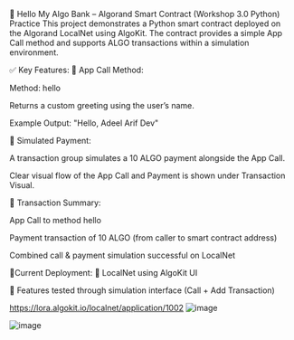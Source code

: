 🔗 Hello 
My Algo Bank – Algorand Smart Contract (Workshop 3.0 Python) Practice
This project demonstrates a Python smart contract deployed on the Algorand LocalNet using AlgoKit. The contract provides a simple App Call method and supports ALGO transactions within a simulation environment.

✅ Key Features:
📜 App Call Method:

Method: hello

Returns a custom greeting using the user’s name.

Example Output: "Hello, Adeel Arif Dev"

💸 Simulated Payment:

A transaction group simulates a 10 ALGO payment alongside the App Call.

Clear visual flow of the App Call and Payment is shown under Transaction Visual.

🔄 Transaction Summary:

App Call to method hello

Payment transaction of 10 ALGO (from caller to smart contract address)

Combined call & payment simulation successful on LocalNet

📍Current Deployment:
📡 LocalNet using AlgoKit UI

🧪 Features tested through simulation interface (Call + Add Transaction)

https://lora.algokit.io/localnet/application/1002
![image](https://github.com/user-attachments/assets/feb99b0e-c776-44da-b025-b877821ea023)

![image](https://github.com/user-attachments/assets/82d6394b-54d9-4561-80f2-f088bb7aadfe)



